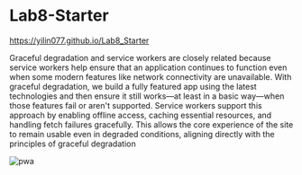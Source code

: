 # Lab8-Starter
https://yilin077.github.io/Lab8_Starter
 
Graceful degradation and service workers are closely related because service workers help ensure that an application continues to function even when some modern features like network connectivity are unavailable. With graceful degradation, we build a fully featured app using the latest technologies and then ensure it still works—at least in a basic way—when those features fail or aren't supported. Service workers support this approach by enabling offline access, caching essential resources, and handling fetch failures gracefully. This allows the core experience of the site to remain usable even in degraded conditions, aligning directly with the principles of graceful degradation
 
![pwa](https://github.com/user-attachments/assets/27b9c010-8409-4caa-b802-315befb91a6a)
